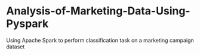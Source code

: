 # Analysis-of-Marketing-Data-Using-Pyspark
Using Apache Spark to perform classification task on a marketing campaign dataset
